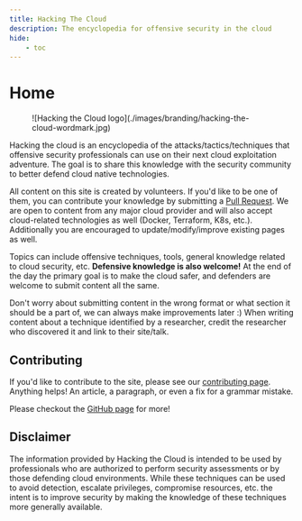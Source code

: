 ```yaml
---
title: Hacking The Cloud
description: The encyclopedia for offensive security in the cloud
hide:
    - toc
---
```


# Home

<figure markdown>
  ![Hacking the Cloud logo](./images/branding/hacking-the-cloud-wordmark.jpg)
</figure>

Hacking the cloud is an encyclopedia of the attacks/tactics/techniques that offensive security professionals can use on their next cloud exploitation adventure. The goal is to share this knowledge with the security community to better defend cloud native technologies.

All content on this site is created by volunteers. If you'd like to be one of them, you can contribute your knowledge by submitting a [Pull Request](https://github.com/Hacking-the-Cloud/hackingthe.cloud/pulls). We are open to content from any major cloud provider and will also accept cloud-related technologies as well (Docker, Terraform, K8s, etc.). Additionally you are encouraged to update/modify/improve existing pages as well.

Topics can include offensive techniques, tools, general knowledge related to cloud security, etc. **Defensive knowledge is also welcome!** At the end of the day the primary goal is to make the cloud safer, and defenders are welcome to submit content all the same.

Don't worry about submitting content in the wrong format or what section it should be a part of, we can always make improvements later :) When writing content about a technique identified by a researcher, credit the researcher who discovered it and link to their site/talk.

## Contributing
If you'd like to contribute to the site, please see our [contributing page](https://github.com/Hacking-the-Cloud/hackingthe.cloud/blob/main/CONTRIBUTING.md). Anything helps! An article, a paragraph, or even a fix for a grammar mistake.

Please checkout the [GitHub page](https://github.com/Hacking-the-Cloud/hackingthe.cloud) for more!

## Disclaimer
The information provided by Hacking the Cloud is intended to be used by professionals who are authorized to perform security assessments or by those defending cloud environments. While these techniques can be used to avoid detection, escalate privileges, compromise resources, etc. the intent is to improve security by making the knowledge of these techniques more generally available.

